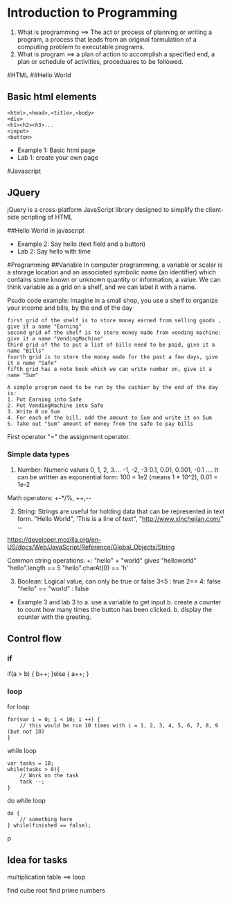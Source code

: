 # Introduction to Programming

1. What is programming ==> The act or process of planning or writing a program, a process that leads from an original formulation of a computing problem to executable programs.
2. What is program ==> a plan of action to accomplish a specified end, a plan or schedule of activities, proceduares to be followed.

#HTML
##Hello World
## Basic html elements
````
<html>,<head>,<title>,<body>
<div>
<h1><h2><h3>...
<input>
<button>
````

* Example 1: Basic html page
* Lab 1: create your own page

#Javascript
## JQuery
jQuery is a cross-platform JavaScript library designed to simplify the client-side scripting of HTML

##Hello World in javascript

* Example 2: Say hello (text field and a button)
* Lab 2: Say hello with time



#Programming
##Variable
In computer programming, a variable or scalar is a storage location and an associated symbolic name (an identifier) which contains some known or unknown quantity or information, a value.
We can think variable as a grid on a shelf, and we can label it with a name.


Psudo code example: imagine in a small shop, you use a shelf to organize your income and bills, by the end of the day
````
first grid of the shelf is to store money earned from selling goods , give it a name "Earning"
second grid of the shelf is to store money made from vending machine:  give it a name "VendingMachine"
third grid of the to put a list of bills need to be paid, give it a name "Bills"
fourth grid is to store the money made for the past a few days, give it a name "Safe"
fifth grid has a note book which we can write number on, give it a name "Sum"

A simple program need to be run by the cashier by the end of the day is:
1. Put Earning into Safe
2. Put VendingMachine into Safe
3. Write 0 on Sum
4. For each of the bill, add the amount to Sum and write it on Sum
5. Take out "Sum" amount of money from the safe to pay bills
````
First operator "=" the assignment operator.


### Simple data types
1. Number: Numeric values
0, 1, 2, 3....
-1, -2, -3
0.1, 0.01, 0.001, -0.1 ....
It can be written as exponential form:   100 = 1e2 (means 1 * 10^2), 0.01 = 1e-2

Math operators: +-*/%, ++,--

2. String: Strings are useful for holding data that can be represented in text form.
"Hello World", 'This is a line of text", "http://www.xinchejian.com/" ...

https://developer.mozilla.org/en-US/docs/Web/JavaScript/Reference/Global_Objects/String

Common string operations:
+: "hello" + "world" gives "helloworld"
"hello".length == 5
"hello".charAt(0) == 'h'


3. Boolean: Logical value, can only be true or false
3<5 : true
2== 4: false
"hello" == "world" : false

* Example 3 and lab 3 to 
  a. use a variable to get input
  b. create a counter to count how many times the button has been clicked.
  b. display the counter with the greeting.


## Control flow
### if

if(a > b) {
  b++;
}else {
  a++;
}


### loop
for loop
````
for(var i = 0; i < 10; i ++) {
	// this would be run 10 times with i = 1, 2, 3, 4, 5, 6, 7, 8, 9 (but not 10)
}
````

while loop
````
var tasks = 10;
while(tasks > 0){
	// Work on the task
	task --;
}
````

do while loop
````
do {
	// something here
} while(finished == false);
````

p
## Idea for tasks
multiplication table  ==> loop

find cube root
find prime numbers



